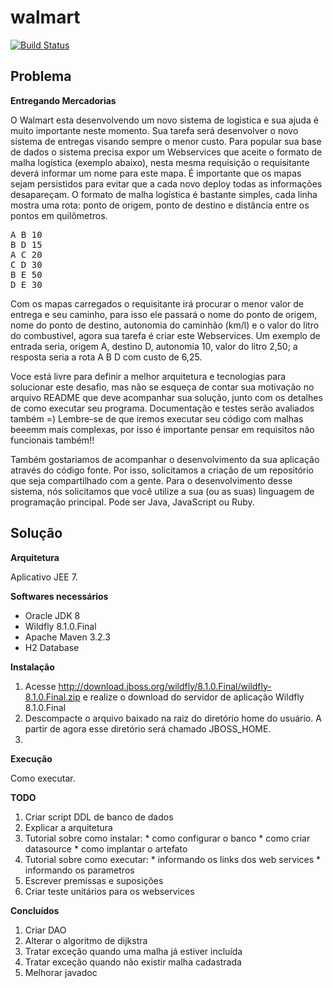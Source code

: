 walmart
=======

[![Build Status](https://travis-ci.org/andersonlf/walmart.svg?branch=master)](https://travis-ci.org/andersonlf/walmart)


Problema
--------

**Entregando Mercadorias**

O Walmart esta desenvolvendo um novo sistema de logistica e sua ajuda é muito importante neste momento. Sua tarefa será desenvolver o novo sistema de entregas visando sempre o menor custo. Para popular sua base de dados o sistema precisa expor um Webservices que aceite o formato de malha logística (exemplo abaixo), nesta mesma requisição o requisitante deverá informar um nome para este mapa. É importante que os mapas sejam persistidos para evitar que a cada novo deploy todas as informações desapareçam. O formato de malha logística é bastante simples, cada linha mostra uma rota: ponto de origem, ponto de destino e distância entre os pontos em quilômetros.

<pre>
A B 10
B D 15
A C 20
C D 30
B E 50
D E 30
</pre>

Com os mapas carregados o requisitante irá procurar o menor valor de entrega e seu caminho, para isso ele passará o nome do ponto de origem, nome do ponto de destino, autonomia do caminhão (km/l) e o valor do litro do combustivel, agora sua tarefa é criar este Webservices. Um exemplo de entrada seria, origem A, destino D, autonomia 10, valor do litro 2,50; a resposta seria a rota A B D com custo de 6,25.

Voce está livre para definir a melhor arquitetura e tecnologias para solucionar este desafio, mas não se esqueça de contar sua motivação no arquivo README que deve acompanhar sua solução, junto com os detalhes de como executar seu programa. Documentação e testes serão avaliados também =) Lembre-se de que iremos executar seu código com malhas beeemm mais complexas, por isso é importante pensar em requisitos não funcionais também!!

Também gostariamos de acompanhar o desenvolvimento da sua aplicação através do código fonte. Por isso, solicitamos a criação de um repositório que seja compartilhado com a gente. Para o desenvolvimento desse sistema, nós solicitamos que você utilize a sua (ou as suas) linguagem de programação principal. Pode ser Java, JavaScript ou Ruby.


Solução
-------

**Arquitetura**

Aplicativo JEE 7.


**Softwares necessários**

  * Oracle JDK 8
  * Wildfly 8.1.0.Final
  * Apache Maven 3.2.3
  * H2 Database


**Instalação**

  1. Acesse http://download.jboss.org/wildfly/8.1.0.Final/wildfly-8.1.0.Final.zip e realize o download do servidor de aplicação Wildfly 8.1.0.Final
  1. Descompacte o arquivo baixado na raiz do diretório home do usuário. A partir de agora esse diretório será chamado JBOSS_HOME.
  1. 


**Execução**

Como executar.


**TODO**

  1. Criar script DDL de banco de dados
  1. Explicar a arquitetura
  1. Tutorial sobre como instalar:
    * como configurar o banco
    * como criar datasource
    * como implantar o artefato
  1. Tutorial sobre como executar: 
    * informando os links dos web services
    * informando os parametros
  1. Escrever premissas e suposições
  1. Criar teste unitários para os webservices
  

**Concluídos**
  1. Criar DAO
  1. Alterar o algoritmo de dijkstra
  1. Tratar exceção quando uma malha já estiver incluída
  1. Tratar exceção quando não existir malha cadastrada
  1. Melhorar javadoc
  